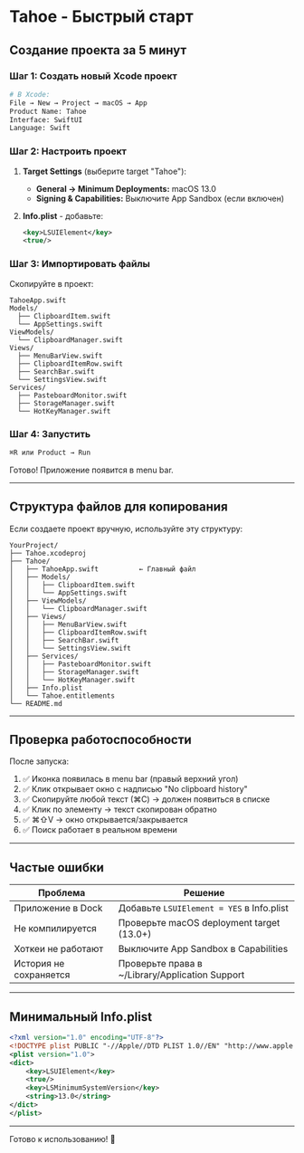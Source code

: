 # Tahoe - Быстрый старт

## Создание проекта за 5 минут

### Шаг 1: Создать новый Xcode проект

```bash
# В Xcode:
File → New → Project → macOS → App
Product Name: Tahoe
Interface: SwiftUI
Language: Swift
```

### Шаг 2: Настроить проект

1. **Target Settings** (выберите target "Tahoe"):
   - **General → Minimum Deployments:** macOS 13.0
   - **Signing & Capabilities:** Выключите App Sandbox (если включен)

2. **Info.plist** - добавьте:
   ```xml
   <key>LSUIElement</key>
   <true/>
   ```

### Шаг 3: Импортировать файлы

Скопируйте в проект:
```
TahoeApp.swift
Models/
  ├── ClipboardItem.swift
  └── AppSettings.swift
ViewModels/
  └── ClipboardManager.swift
Views/
  ├── MenuBarView.swift
  ├── ClipboardItemRow.swift
  ├── SearchBar.swift
  └── SettingsView.swift
Services/
  ├── PasteboardMonitor.swift
  ├── StorageManager.swift
  └── HotKeyManager.swift
```

### Шаг 4: Запустить

```bash
⌘R или Product → Run
```

Готово! Приложение появится в menu bar.

---

## Структура файлов для копирования

Если создаете проект вручную, используйте эту структуру:

```
YourProject/
├── Tahoe.xcodeproj
├── Tahoe/
│   ├── TahoeApp.swift          ← Главный файл
│   ├── Models/
│   │   ├── ClipboardItem.swift
│   │   └── AppSettings.swift
│   ├── ViewModels/
│   │   └── ClipboardManager.swift
│   ├── Views/
│   │   ├── MenuBarView.swift
│   │   ├── ClipboardItemRow.swift
│   │   ├── SearchBar.swift
│   │   └── SettingsView.swift
│   ├── Services/
│   │   ├── PasteboardMonitor.swift
│   │   ├── StorageManager.swift
│   │   └── HotKeyManager.swift
│   ├── Info.plist
│   └── Tahoe.entitlements
└── README.md
```

---

## Проверка работоспособности

После запуска:

1. ✅ Иконка появилась в menu bar (правый верхний угол)
2. ✅ Клик открывает окно с надписью "No clipboard history"
3. ✅ Скопируйте любой текст (⌘C) → должен появиться в списке
4. ✅ Клик по элементу → текст скопирован обратно
5. ✅ ⌘⇧V → окно открывается/закрывается
6. ✅ Поиск работает в реальном времени

---

## Частые ошибки

| Проблема | Решение |
|----------|---------|
| Приложение в Dock | Добавьте `LSUIElement = YES` в Info.plist |
| Не компилируется | Проверьте macOS deployment target (13.0+) |
| Хоткеи не работают | Выключите App Sandbox в Capabilities |
| История не сохраняется | Проверьте права в ~/Library/Application Support |

---

## Минимальный Info.plist

```xml
<?xml version="1.0" encoding="UTF-8"?>
<!DOCTYPE plist PUBLIC "-//Apple//DTD PLIST 1.0//EN" "http://www.apple.com/DTDs/PropertyList-1.0.dtd">
<plist version="1.0">
<dict>
    <key>LSUIElement</key>
    <true/>
    <key>LSMinimumSystemVersion</key>
    <string>13.0</string>
</dict>
</plist>
```

---

Готово к использованию! 🎉

